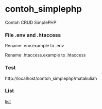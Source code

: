 # contoh_simplephp
Contoh CRUD SimplePHP

### File .env and .htaccess
Rename .env.example to .env

Rename .htaccess.example to .htaccess

### Test
http://localhost/contoh_simplephp/matakuliah

### List
[list](https://github.com/freddywicaksono/contoh_simplephp/blob/main/images/list.jpg)

